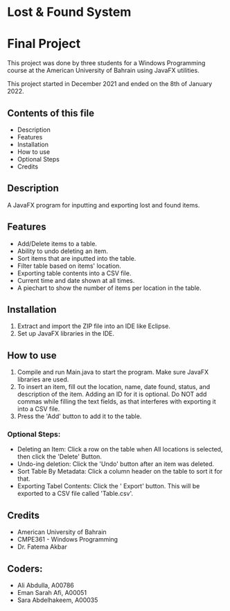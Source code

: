 # Lost & Found System

# Final Project

This project was done by three students for a Windows Programming course at the American University of Bahrain using JavaFX utilities.

This project started in December 2021 and ended on the 8th of January 2022.

Contents of this file
---------------------
- Description
- Features
- Installation
- How to use
- Optional Steps
- Credits

## Description
A JavaFX program for inputting and exporting lost and found items.

## Features
- Add/Delete items to a table.
- Ability to undo deleting an item.
- Sort items that are inputted into the table.
- Filter table based on items' location.
- Exporting table contents into a CSV file.
- Current time and date shown at all times.
- A piechart to show the number of items per location in the table.

## Installation
1. Extract and import the ZIP file into an IDE like Eclipse.
2. Set up JavaFX libraries in the IDE.

## How to use
1. Compile and run Main.java to start the program. Make sure JavaFX libraries are used.
2. To insert an item, fill out the location, name, date found, status, and description of the item. Adding an ID for it is optional.
   Do NOT add commas while filling the text fields, as that interferes with exporting it into a CSV file.
3. Press the 'Add' button to add it to the table.

### Optional Steps:
- Deleting an Item: Click a row on the table when All locations is selected, then click the 'Delete' Button. 
- Undo-ing deletion: Click the 'Undo' button after an item was deleted.
- Sort Table By Metadata: Click a column header on the table to sort it for that.
- Exporting Tabel Contents: Click the ' Export' button. This will be exported to a CSV file called 'Table.csv'.

## Credits
- American University of Bahrain
- CMPE361 - Windows Programming
- Dr. Fatema Akbar

## Coders:
- Ali Abdulla, A00786
- Eman Sarah Afi, A00051
- Sara Abdelhakeem, A00035
